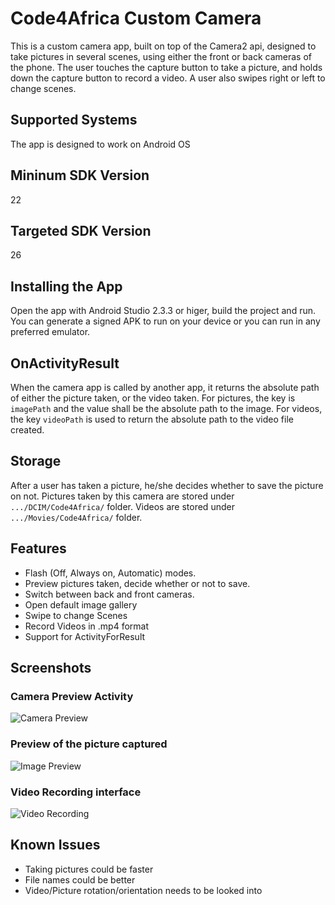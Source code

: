 # Code4Africa Custom Camera
This is a custom camera app, built on top of the Camera2 api,  designed to take pictures in several scenes, using either the front or back cameras of the phone.
The user touches the capture button to take a picture, and holds down the capture button to record a video. A user also swipes right or left to change scenes.

## Supported Systems
The app is designed to work on Android OS

## Mininum SDK Version
22

## Targeted SDK Version
26

## Installing the App
Open the app with Android Studio 2.3.3 or higer, build the project and run.
You can generate a signed APK to run on your device or you can run in any preferred emulator.

## OnActivityResult
When the camera app is called by another app, it returns the absolute path of either the picture taken, or the video taken. For pictures, the key is `imagePath` and the value shall be the absolute path to the image. For videos, the key `videoPath` is used to return the absolute path to the video file created.

## Storage
After a user has taken a picture, he/she decides whether to save the picture on not.
Pictures taken by this camera are stored under `.../DCIM/Code4Africa/` folder.
Videos are stored under `.../Movies/Code4Africa/` folder.

## Features
* Flash (Off, Always on, Automatic) modes.
* Preview pictures taken, decide whether or not to save.
* Switch between back and front cameras.
* Open default image gallery
* Swipe to change Scenes
* Record Videos in .mp4 format
* Support for ActivityForResult

## Screenshots
### Camera Preview Activity
![Camera Preview]()

### Preview of the picture captured
![Image Preview]()

### Video Recording interface
![Video Recording]()

## Known Issues
* Taking pictures could be faster
* File names could be better
* Video/Picture rotation/orientation needs to be looked into
